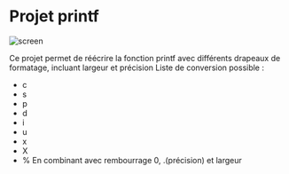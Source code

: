 # Projet printf

![screen](https://github.com/GitCGuillaume/ft_printf/assets/34135668/f5de00ac-2cd3-4806-b434-cadf43074b4c)


Ce projet permet de réécrire la fonction printf avec différents drapeaux de formatage,
incluant largeur et précision
Liste de conversion possible : 
* c
* s
* p
* d
* i
* u
* x
* X
* %
En combinant avec rembourrage 0, .(précision) et largeur
